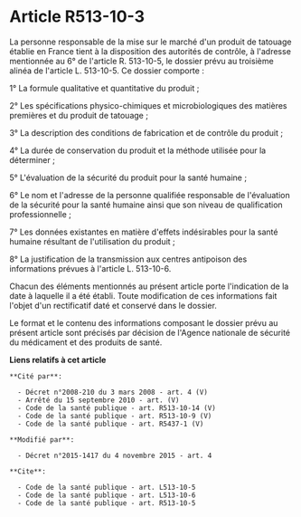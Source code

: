 # Article R513-10-3

La personne responsable de la mise sur le marché d'un produit de tatouage établie en France tient à la disposition des
autorités de contrôle, à l'adresse mentionnée au 6° de l'article R. 513-10-5, le dossier prévu au troisième alinéa de
l'article L. 513-10-5. Ce dossier comporte : 

1° La formule qualitative et quantitative du produit ; 

2° Les spécifications physico-chimiques et microbiologiques des matières premières et du produit de tatouage ; 

3° La description des conditions de fabrication et de contrôle du produit ; 

4° La durée de conservation du produit et la méthode utilisée pour la déterminer ; 

5° L'évaluation de la sécurité du produit pour la santé humaine ; 

6° Le nom et l'adresse de la personne qualifiée responsable de l'évaluation de la sécurité pour la santé humaine ainsi que
son niveau de qualification professionnelle ; 

7° Les données existantes en matière d'effets indésirables pour la santé humaine résultant de l'utilisation du produit ; 

8° La justification de la transmission aux centres antipoison des informations prévues à l'article L. 513-10-6. 

Chacun des éléments mentionnés au présent article porte l'indication de la date à laquelle il a été établi. Toute
modification de ces informations fait l'objet d'un rectificatif daté et conservé dans le dossier. 

Le format et le contenu des informations composant le dossier prévu au présent article sont précisés par décision de l'Agence
nationale de sécurité du médicament et des produits de santé.

**Liens relatifs à cet article**

	**Cité par**:

	  - Décret n°2008-210 du 3 mars 2008 - art. 4 (V)
	  - Arrêté du 15 septembre 2010 - art. (V)
	  - Code de la santé publique - art. R513-10-14 (V)
	  - Code de la santé publique - art. R513-10-9 (V)
	  - Code de la santé publique - art. R5437-1 (V)

	**Modifié par**:

	  - Décret n°2015-1417 du 4 novembre 2015 - art. 4

	**Cite**:

	  - Code de la santé publique - art. L513-10-5
	  - Code de la santé publique - art. L513-10-6
	  - Code de la santé publique - art. R513-10-5
